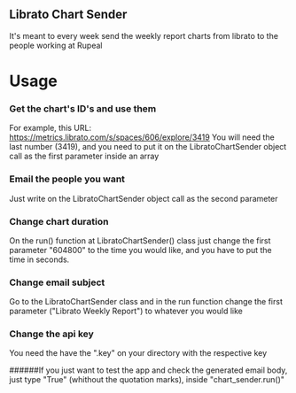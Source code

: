 ## Librato Chart Sender

It's meant to every week send the weekly report charts from librato to the people working at Rupeal

# Usage

### Get the chart's ID's and use them
For example, this URL:
https://metrics.librato.com/s/spaces/606/explore/3419
You will need the last number (3419), and you need to put it on the LibratoChartSender object call as the first parameter inside an array

### Email the people you want
Just write on the LibratoChartSender object call as the second parameter


### Change chart duration
On the run() function at LibratoChartSender() class just change the first parameter "604800" to the time you would like, and you have to put the time in seconds.

### Change email subject
Go to the LibratoChartSender class and in the run function change the first parameter ("Librato Weekly Report") to whatever you would like

### Change the api key
You need the have the "<file>.key" on your directory with the respective key 


######If you just want to test the app and check the generated email body, just type "True" (whithout the quotation marks), inside "chart_sender.run()"


